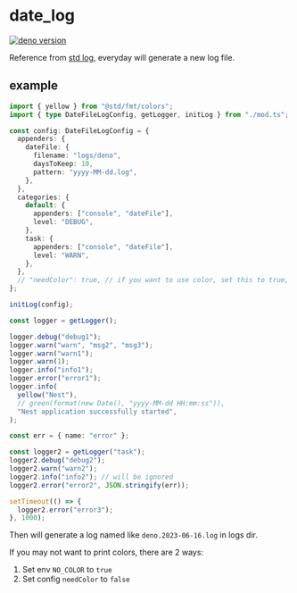 # date_log

[![deno version](https://img.shields.io/badge/deno-^2.0.2-blue?logo=deno)](https://github.com/denoland/deno)

Reference from [std log](https://jsr.io/@std/log), everyday will
generate a new log file.

## example

```ts
import { yellow } from "@std/fmt/colors";
import { type DateFileLogConfig, getLogger, initLog } from "./mod.ts";

const config: DateFileLogConfig = {
  appenders: {
    dateFile: {
      filename: "logs/deno",
      daysToKeep: 10,
      pattern: "yyyy-MM-dd.log",
    },
  },
  categories: {
    default: {
      appenders: ["console", "dateFile"],
      level: "DEBUG",
    },
    task: {
      appenders: ["console", "dateFile"],
      level: "WARN",
    },
  },
  // "needColor": true, // if you want to use color, set this to true, default is true in dev mode, false in prod mode when the environment variable "DENO_ENV" is set to "production"
};

initLog(config);

const logger = getLogger();

logger.debug("debug1");
logger.warn("warn", "msg2", "msg3");
logger.warn("warn1");
logger.warn(1);
logger.info("info1");
logger.error("error1");
logger.info(
  yellow("Nest"),
  // green(format(new Date(), "yyyy-MM-dd HH:mm:ss")),
  "Nest application successfully started",
);

const err = { name: "error" };

const logger2 = getLogger("task");
logger2.debug("debug2");
logger2.warn("warn2");
logger2.info("info2"); // will be ignored
logger2.error("error2", JSON.stringify(err));

setTimeout(() => {
  logger2.error("error3");
}, 1000);
```

Then will generate a log named like `deno.2023-06-16.log` in logs dir.

If you may not want to print colors, there are 2 ways:

1. Set env `NO_COLOR` to `true`
2. Set config `needColor` to `false`
